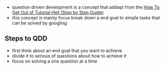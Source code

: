 - question driven development is a concept that addapt from the [How To Get Out of Tutorial Hell (Step by Step Guide)](https://www.youtube.com/watch?v=343EWZS9O88&t=68s)
- this concept is mainly focus break down a end goal to simple tasks that can be solved by googling 

## Steps to QDD 

- first think about an end goal that you want to achieve 
- divide it to serious of questions about how to achieve it 
- focus on solving a one question at a time 